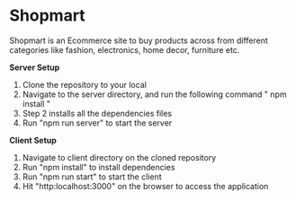 # Shopmart

Shopmart is an Ecommerce site to buy products across from different categories like fashion, electronics, home decor, furniture etc.

**Server Setup**

1. Clone the repository to your local
2. Navigate to the server directory, and run the following command " npm install "
3. Step 2 installs all the dependencies files
4. Run "npm run server" to start the server

**Client Setup**

1. Navigate to client directory on the cloned repository
2. Run "npm install" to install dependencies
3. Run "npm run start" to start the client
4. Hit "http:localhost:3000" on the browser to access the application
